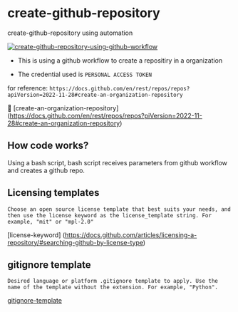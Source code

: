 # create-github-repository
create-github-repository using automation

[![create-github-repository-using-github-workflow](https://github.com/devwithkrishna/create-github-repository/actions/workflows/create_repository.yaml/badge.svg)](https://github.com/devwithkrishna/create-github-repository/actions/workflows/create_repository.yaml)

* This is using a github workflow to create a repositiry in a organization

* The credential used is ``` PERSONAL ACCESS TOKEN ``` 

for reference: ``` https://docs.github.com/en/rest/repos/repos?apiVersion=2022-11-28#create-an-organization-repository ```

:pushpin:
[create-an-organization-repository] (https://docs.github.com/en/rest/repos/repos?piVersion=2022-11-28#create-an-organization-repository)

## How code works?
Using a bash script, bash script receives parameters from github workflow and creates a github repo.

## Licensing templates

```
Choose an open source license template that best suits your needs, and then use the license keyword as the license_template string. For example, "mit" or "mpl-2.0"
```
[license-keyword] (https://docs.github.com/articles/licensing-a-repository/#searching-github-by-license-type)

## gitignore template

```
Desired language or platform .gitignore template to apply. Use the name of the template without the extension. For example, "Python".
```
[gitignore-template](https://github.com/github/gitignore)

